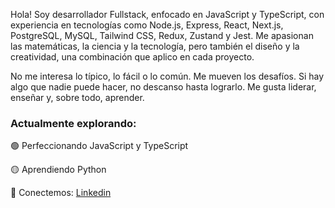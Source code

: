 Hola! Soy desarrollador Fullstack, enfocado en JavaScript y TypeScript, con experiencia en tecnologías como Node.js, Express, React, Next.js, PostgreSQL, MySQL, Tailwind CSS, Redux, Zustand y Jest. Me apasionan las matemáticas, la ciencia y la tecnología, pero también el diseño y la creatividad, una combinación que aplico en cada proyecto.

No me interesa lo típico, lo fácil o lo común. Me mueven los desafíos. Si hay algo que nadie puede hacer, no descanso hasta lograrlo. Me gusta liderar, enseñar y, sobre todo, aprender.

### Actualmente explorando:
 🟢 Perfeccionando JavaScript y TypeScript
 
 🟡 Aprendiendo Python

📩 Conectemos: [Linkedin](https://www.linkedin.com/in/maximo-varela/)
